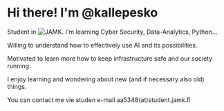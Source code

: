 # Hi there! I'm @kallepesko

Student in ![JAMK](www.jamk.fi/en). I'm learning Cyber Security, Data-Analytics, Python... 

Willing to understand how to effectively use AI and its possibilities.

Motivated to learn more how to keep infrastructure safe and our society running.

I enjoy learning and wondering about new (and if necessary also old) things.

You can contact me vie studen e-mail aa5348(at)student.jamk.fi
